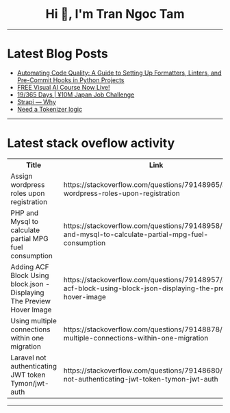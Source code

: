 <h1 align="center">Hi 👋, I'm Tran Ngoc Tam</h1>

---

# Latest Blog Posts 
<!-- BLOG-POST-LIST:START -->
- [Automating Code Quality: A Guide to Setting Up Formatters, Linters, and Pre-Commit Hooks in Python Projects](https://dev.to/harshil_patel/automating-code-quality-a-guide-to-setting-up-formatters-linters-and-pre-commit-hooks-in-python-projects-331o)
- [FREE Visual AI Course Now Live!](https://dev.to/voxel51/free-visual-ai-course-now-live-c8b)
- [19/365 Days | ¥10M Japan Job Challenge](https://dev.to/kameken100/19365-days-y10m-japan-job-challenge-3ma)
- [Strapi — Why](https://dev.to/santhiya_g_84b0c56c19f134/strapi-why-562i)
- [Need a Tokenizer logic](https://dev.to/hassan_abbas_a984c9a3312b/need-a-tokenizer-logic-4a00)
<!-- BLOG-POST-LIST:END -->

---

# Latest stack oveflow activity
<table>
  <tr><th>Title</th><th>Link</th></tr>
  <!-- STACKOVERFLOW:START --><tr><td>Assign wordpress roles upon registration</td><td>https://stackoverflow.com/questions/79148965/assign-wordpress-roles-upon-registration</td></tr><tr><td>PHP and Mysql to calculate partial MPG fuel consumption</td><td>https://stackoverflow.com/questions/79148958/php-and-mysql-to-calculate-partial-mpg-fuel-consumption</td></tr><tr><td>Adding ACF Block Using block.json - Displaying The Preview Hover Image</td><td>https://stackoverflow.com/questions/79148957/adding-acf-block-using-block-json-displaying-the-preview-hover-image</td></tr><tr><td>Using multiple connections within one migration</td><td>https://stackoverflow.com/questions/79148878/using-multiple-connections-within-one-migration</td></tr><tr><td>Laravel not authenticating JWT token Tymon/jwt-auth</td><td>https://stackoverflow.com/questions/79148680/laravel-not-authenticating-jwt-token-tymon-jwt-auth</td></tr><!-- STACKOVERFLOW:END -->
</table>

---


